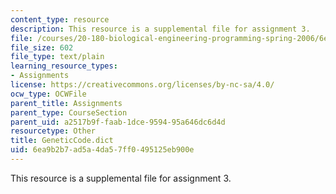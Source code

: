 ```yaml
---
content_type: resource
description: This resource is a supplemental file for assignment 3.
file: /courses/20-180-biological-engineering-programming-spring-2006/6ea9b2b7ad5a4da57ff0495125eb900e_GeneticCode.dict
file_size: 602
file_type: text/plain
learning_resource_types:
- Assignments
license: https://creativecommons.org/licenses/by-nc-sa/4.0/
ocw_type: OCWFile
parent_title: Assignments
parent_type: CourseSection
parent_uid: a2517b9f-faab-1dce-9594-95a646dc6d4d
resourcetype: Other
title: GeneticCode.dict
uid: 6ea9b2b7-ad5a-4da5-7ff0-495125eb900e
---
```

This resource is a supplemental file for assignment 3.